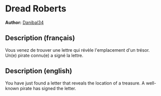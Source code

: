 # Dread Roberts 

**Author:** [Danibal34](https://github.com/OlivierFortin)


## Description (français)
Vous venez de trouver une lettre qui révèle l'emplacement d'un trésor. Un(e) pirate connu(e) a signé la lettre.


## Description (english)
You have just found a letter that reveals the location of a treasure. A well-known pirate has signed the letter.

